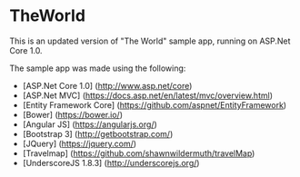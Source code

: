 # TheWorld
This is an updated version of "The World" sample app, running on ASP.Net Core 1.0.

The sample app was made using the following:

* [ASP.Net Core 1.0] (http://www.asp.net/core)
* [ASP.Net MVC] (https://docs.asp.net/en/latest/mvc/overview.html)
* [Entity Framework Core] (https://github.com/aspnet/EntityFramework)
* [Bower] (https://bower.io/)
* [Angular JS] (https://angularjs.org/)
* [Bootstrap 3] (http://getbootstrap.com/)
* [JQuery] (https://jquery.com/)
* [Travelmap] (https://github.com/shawnwildermuth/travelMap)
* [UnderscoreJS 1.8.3] (http://underscorejs.org/)

